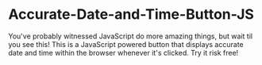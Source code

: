 # Accurate-Date-and-Time-Button-JS

You've probably witnessed JavaScript do more amazing things, but wait til you see this!
This is a JavaScript powered button that displays accurate date and time within the browser whenever it's clicked.
Try it risk free!
